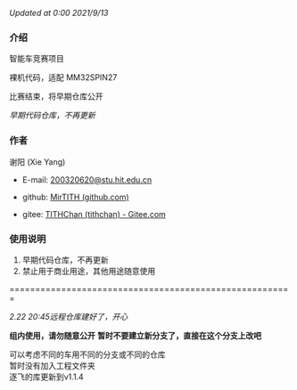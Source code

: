 *Updated at 0:00 2021/9/13*
### 介绍
智能车竞赛项目

裸机代码，适配 MM32SPIN27

比赛结束，将早期仓库公开

*早期代码仓库，不再更新*

### 作者
谢阳 (Xie Yang)

- E-mail: 200320620@stu.hit.edu.cn

- github: [MirTITH (github.com)](https://github.com/MirTITH)
- gitee: [TITHChan (tithchan) - Gitee.com](https://gitee.com/tithchan)

### 使用说明
1. 早期代码仓库，不再更新
2. 禁止用于商业用途，其他用途随意使用


=======================================================

*2.22 20:45远程仓库建好了，开心*  

**组内使用，请勿随意公开**
**暂时不要建立新分支了，直接在这个分支上改吧**


可以考虑不同的车用不同的分支或不同的仓库  
暂时没有加入工程文件夹  
逐飞的库更新到v1.1.4
